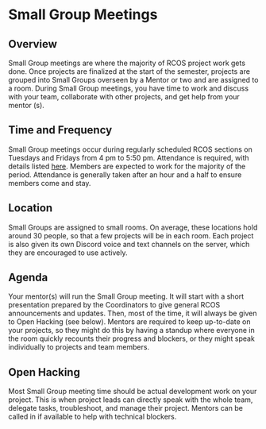 # Small Group Meetings

## Overview

Small Group meetings are where the majority of RCOS project work gets done. Once projects are finalized at the start of the semester, projects are grouped into Small Groups overseen by a Mentor or two and are assigned to a room. During Small Group meetings, you have time to work and discuss with your team, collaborate with other projects, and get help from your mentor (s).

## Time and Frequency

Small Group meetings occur during regularly scheduled RCOS sections on Tuesdays and Fridays from 4 pm to 5:50 pm. Attendance is required, with details listed [here](grading/attendance). Members are expected to work for the majority of the period. Attendance is generally taken after an hour and a half to ensure members come and stay.

## Location

Small Groups are assigned to small rooms. On average, these locations hold around 30 people, so that a few projects will be in each room. Each project is also given its own Discord voice and text channels on the server, which they are encouraged to use actively.

## Agenda

Your mentor(s) will run the Small Group meeting. It will start with a short presentation prepared by the Coordinators to give general RCOS announcements and updates. Then, most of the time, it will always be given to Open Hacking (see below). Mentors are required to keep up-to-date on your projects, so they might do this by having a standup where everyone in the room quickly recounts their progress and blockers, or they might speak individually to projects and team members.

## Open Hacking

Most Small Group meeting time should be actual development work on your project. This is when project leads can directly speak with the whole team, delegate tasks, troubleshoot, and manage their project. Mentors can be called in if available to help with technical blockers.

